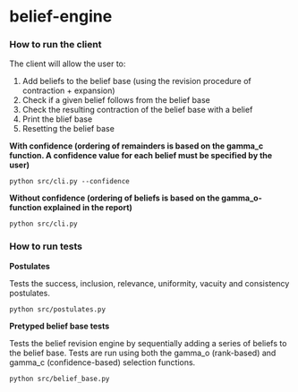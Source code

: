 # belief-engine


### How to run the client
The client will allow the user to:
1) Add beliefs to the belief base (using the revision procedure of contraction + expansion)
2) Check if a given belief follows from the belief base
3) Check the resulting contraction of the belief base with a belief
4) Print the blief base
5) Resetting the belief base


**With confidence (ordering of remainders is based on the gamma_c function. A confidence value for each belief must be specified by the user)**

```{bash}
python src/cli.py --confidence   
```

**Without confidence (ordering of beliefs is based on the gamma_o-function explained in the report)**

```{bash}
python src/cli.py
```

### How to run tests

**Postulates**

Tests the success, inclusion, relevance, uniformity, vacuity and consistency postulates.
```{bash}
python src/postulates.py  
```

**Pretyped belief base tests**

Tests the belief revision engine by sequentially adding a series of beliefs to the belief base.
Tests are run using both the gamma_o (rank-based) and gamma_c (confidence-based) selection functions.
```{bash}
python src/belief_base.py  
```

```